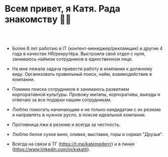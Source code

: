 <h1> Всем привет, я Катя. Рада знакомству 🙌🏻 </h1>
<br/><br/>

- Более 8 лет работаю в IT (контент-менеджер/рекламщик) и другие 4 года в качестве HR/рекрутёра. Выстроила свой отдел с нуля, занимаюсь наймом сотрудников в единственном лице. 
- На мне лежала задача привести работу в компании к должному виду. Организовать правильный поиск, найм, взаимодействие в компании.
- Помимо поиска сотрудников я занимаюсь развитием корпоративной культуры. Провожу митапы, корпоративы, выезды и отвечаю за все подарки нашим сотрудникам.
- Люблю помогать начинающим и не только кандидатам с их резюме и направлять в нужное русло, в поиске идеальной компании.
- Противница лжи в резюме и всегда за честность.
- Люблю белое сухое вино, оливки, выставки, горы и сериал "Друзья".
 
- Всегда на связи в ТГ (https://t.me/katemederrr) и в линке (https://www.linkedin.com/in/kskatti). 


